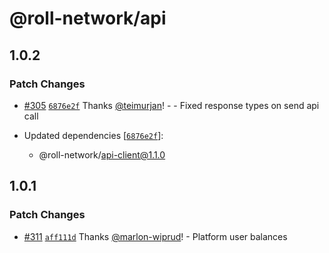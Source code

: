 # @roll-network/api

## 1.0.2

### Patch Changes

- [#305](https://github.com/roll-network/tryrolljs/pull/305) [`6876e2f`](https://github.com/roll-network/tryrolljs/commit/6876e2fdf2dec19b8f6978c71d0ea96d45b0570a) Thanks [@teimurjan](https://github.com/teimurjan)! - - Fixed response types on send api call

- Updated dependencies [[`6876e2f`](https://github.com/roll-network/tryrolljs/commit/6876e2fdf2dec19b8f6978c71d0ea96d45b0570a)]:
  - @roll-network/api-client@1.1.0

## 1.0.1

### Patch Changes

- [#311](https://github.com/TuringAdvisoryGroup/tryrolljs/pull/311) [`aff111d`](https://github.com/TuringAdvisoryGroup/tryrolljs/commit/aff111d1aabb808e638423033e2ee167e7ce9188) Thanks [@marlon-wiprud](https://github.com/marlon-wiprud)! - Platform user balances
